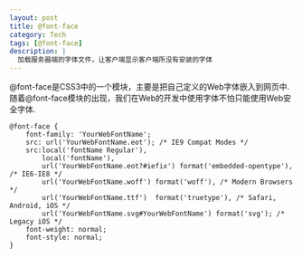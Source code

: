 ```yaml
---
layout: post
title: @font-face
category: Tech
tags: [@font-face]
description: |
  加载服务器端的字体文件，让客户端显示客户端所没有安装的字体
---
```


@font-face是CSS3中的一个模块，主要是把自己定义的Web字体嵌入到网页中.随着@font-face模块的出现，我们在Web的开发中使用字体不怕只能使用Web安全字体.

    @font-face {
        font-family: 'YourWebFontName';
        src: url('YourWebFontName.eot'); /* IE9 Compat Modes */
        src:local('fontName Regular'),
            local('fontName'),
            url('YourWebFontName.eot?#iefix') format('embedded-opentype'), /* IE6-IE8 */
            url('YourWebFontName.woff') format('woff'), /* Modern Browsers */
            url('YourWebFontName.ttf')  format('truetype'), /* Safari, Android, iOS */
            url('YourWebFontName.svg#YourWebFontName') format('svg'); /* Legacy iOS */
        font-weight: normal;
        font-style: normal;
    }
